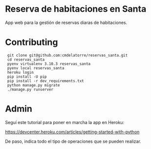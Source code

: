 # Reserva de habitaciones en Santa

App web para la gestión de reservas diaras de habitaciones.

# Contributing

```
 git clone git@github.com:cmdelatorre/reservas_santa.git
 cd reservas_santa
 pyenv virtualenv 3.10.3 reservas_santa
 pyenv local reservas_santa
 heroku login
 pip install -U pip
 pip install -r dev_requirements.txt
 python manage.py migrate
 ./manage.py runserver
 ```

# Admin

Seguí este tutorial para poner en marcha la app en Heroku:

https://devcenter.heroku.com/articles/getting-started-with-python

De paso, indica todo el tipo de operaciones que se pueden realizar.
